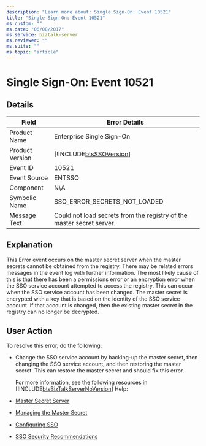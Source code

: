 ```yaml
---
description: "Learn more about: Single Sign-On: Event 10521"
title: "Single Sign-On: Event 10521"
ms.custom: ""
ms.date: "06/08/2017"
ms.service: biztalk-server
ms.reviewer: ""
ms.suite: ""
ms.topic: "article"
---
```

# Single Sign-On: Event 10521
## Details  

| Field | Error Details |
|-----------------|-----------------------------------------------------------------------|
|  Product Name   |                       Enterprise Single Sign-On                       |
| Product Version |      [!INCLUDE[btsSSOVersion](../includes/btsssoversion-md.md)]       |
|    Event ID     |                                 10521                                 |
|  Event Source   |                                ENTSSO                                 |
|    Component    |                                  N\A                                  |
|  Symbolic Name  |                     SSO_ERROR_SECRETS_NOT_LOADED                      |
|  Message Text   | Could not load secrets from the registry of the master secret server. |

## Explanation  
 This Error event occurs on the master secret server when the master secrets cannot be obtained from the registry. There may be related errors messages in the event log with further information. The most likely cause of this is that there has been a permissions error or an encryption error when the SSO service account attempted to access the registry. This can occur when the SSO service account has been changed. The master secret is encrypted with a key that is based on the identity of the SSO service account. If that account is changed, then the existing master secret in the registry can no longer be decrypted.  

## User Action  
 To resolve this error, do the following:  

- Change the SSO service account by backing-up the master secret, then changing the SSO service account, and then restoring the master secret. This can restore the master secret and should fix this error.  

  For more information, see the following resources in [!INCLUDE[btsBizTalkServerNoVersion](../includes/btsbiztalkservernoversion-md.md)] Help:  

- [Master Secret Server](../core/master-secret-server.md)  

- [Managing the Master Secret](../core/managing-the-master-secret.md)  

- [Configuring SSO](../core/configuring-sso.md)  

- [SSO Security Recommendations](../core/sso-security-recommendations.md)
